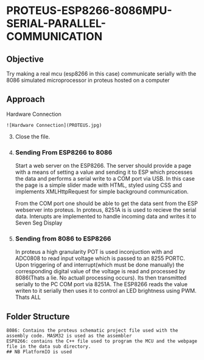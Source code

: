 # PROTEUS-ESP8266-8086MPU-SERIAL-PARALLEL-COMMUNICATION
## Objective
Try making a real mcu (esp8266 in this case) communicate serially with the 8086 simulated microprocessor in proteus hosted on a computer

## Approach
Hardware Connection

    ![Hardware Connection](PROTEUS.jpg)

3. Close the file.
1. ### Sending From ESP8266 to 8086
    Start a web server on the ESP8266. The server should provide a page with a means of setting a value and sending it to ESP which processes the data and performs a serial write to a COM port via USB. In this case the page is a simple slider made with HTML, styled using CSS and implements XMLHttpRequest for simple background communication.

    From the COM port one should be able to get the data sent from the ESP webserver into proteus. In proteus, 8251A is is used to recieve the serial data. Interupts are implemented to handle incoming data and writes it to Seven Seg Display
2. ### Sending from 8086 to ESP8266
   In proteus a high granularity POT is used inconjuction with and ADC0808 to read input voltage which is passed to an 8255 PORTC. Upon triggering of and interrupt(which must be done manually) the corresponding digital value of the voltage is read and processed by 8086(Thats a lie. No actuall processing occurs). Its then transmitted serially to the PC COM port via 8251A. The ESP8266 reads the value writen to it serially then uses it to control an LED brightness using PWM.
Thats ALL

## Folder Structure
    8086: Contains the proteus schematic project file used with the assembly code. MASM32 is used as the assembler
    ESP8266: contains the C++ file used to program the MCU and the webpage file in the data sub directory.
    ## NB PlatformIO is used
